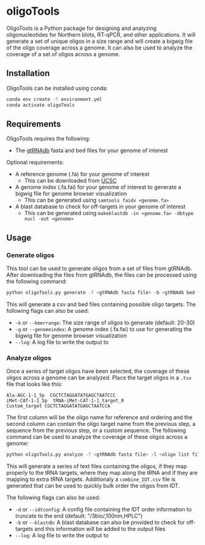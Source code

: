 # oligoTools

OligoTools is a Python package for designing and analyzing oligonucleotides for Northern blots, RT-qPCR, and other applications. It will generate a set of unique oligos in a size range and will create a bigwig file of the oligo coverage across a genome. It can also be used to analyze the coverage of a set of oligos across a genome.

## Installation

OligoTools can be installed using conda:

```bash
conda env create -f environment.yml
conda activate oligoTools
```

## Requirements

OligoTools requires the following:
* The [gtRNAdb](http://gtrnadb.ucsc.edu/) fasta and bed files for your genome of interest

Optional requirements:
* A reference genome (.fa) for your genome of interest
    * This can be downloaded from [UCSC](https://hgdownload.soe.ucsc.edu/downloads.html)
* A genome index (.fa.fai) for your genome of interest to generate a bigwig file for genome browser visualization
    * This can be generated using `samtools faidx <genome.fa>`
* A blast database to check for off-targets in your genome of interest
    * This can be generated using `makeblastdb -in <genome.fa> -dbtype nucl -out <genome>`


## Usage

### Generate oligos

This tool can be used to generate oligos from a set of files from gtRNAdb. After downloading the files from gtRNAdb, the files can be processed using the following command:

```bash
python oligoTools.py generate -f <gtRNAdb fasta file> -b <gtRNAdb bed file> -o <output directory (default: oligos)>
```

This will generate a csv and bed files containing possible oligo targets. The following flags can also be used:
* `-k` or `--kmerrange`: The size range of oligos to generate (default: 20-30)
* `-g` or `--genomeindex`: A genome index (.fa.fai) to use for generating the bigwig file for genome browser visualization
* `--log`: A log file to write the output to

### Analyze oligos

Once a series of target oligos have been selected, the coverage of these oligos across a genome can be analyzed. Place the target oligos in a `.tsv` file that looks like this:

```tsv
Ala-AGC-1-1_5p  CGCTCTAGGATATGAGCTAATCCC
iMet-CAT-1-1_5p  tRNA-iMet-CAT-1-1_target_0
Custom_target CGCTCTAGGATATGAGCTAATCCA
```

 The first column will be the oligo name for reference and ordering and the second column can contain the oligo target name from the previous step, a sequence from the previous step, or a custom sequence. The following command can be used to analyze the coverage of these oligos across a genome:

```bash
python oligoTools.py analyze -f <gtRNAdb fasta file> -l <oligo list file (all_oligos.csv)> -t <oligo target file> -o <output directory (default: oligos)>
``` 

This will generate a series of text files containing the oligos, if they map properly to the tRNA targets, where they map along the tRNA and if they are mapping to extra tRNA targets. Additionaly a `combine_IDT.csv` file is generated that can be used to quickly bulk order the oligos from IDT. 

The following flags can also be used:
* `-d` or `--idtconfig`: A config file containing the IDT order information to truncate to the end (default: "/3bio/,100nm,HPLC")
* `-b` or `--blastdb`: A blast database can also be provided to check for off-targets and this information will be added to the output files
* `--log`: A log file to write the output to